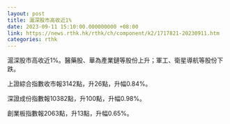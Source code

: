 ```yaml
---
layout: post
title: 滬深股市高收近1%
date: 2023-09-11 15:10:00.000000000 +08:00
link: https://news.rthk.hk/rthk/ch/component/k2/1717821-20230911.htm
categories: rthk
---
```


滬深股市高收近1%。醫藥股、華為產業鏈等股份上升；軍工、衛星導航等股份下跌。

上證綜合指數收市報3142點，升26點，升幅0.84%。

深證成份指數報10382點，升100點，升幅0.98%。

創業板指數報2063點，升13點，升幅0.65%。
